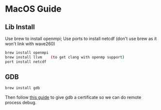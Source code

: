 # MacOS Guide

## Lib Install

Use brew to install openmpi; Use ports to install netcdf (don't use brew as it won't link with wave260)

```sh
brew install openmpi
brew install llvm    (to get clang with openmp support)
port install netcdf
```

## GDB

```sh
brew install gdb
```

Then follow [this guide](https://dev.to/jasonelwood/setup-gdb-on-macos-in-2020-489k) to give gdb a certificate so we can do remote process debug.
